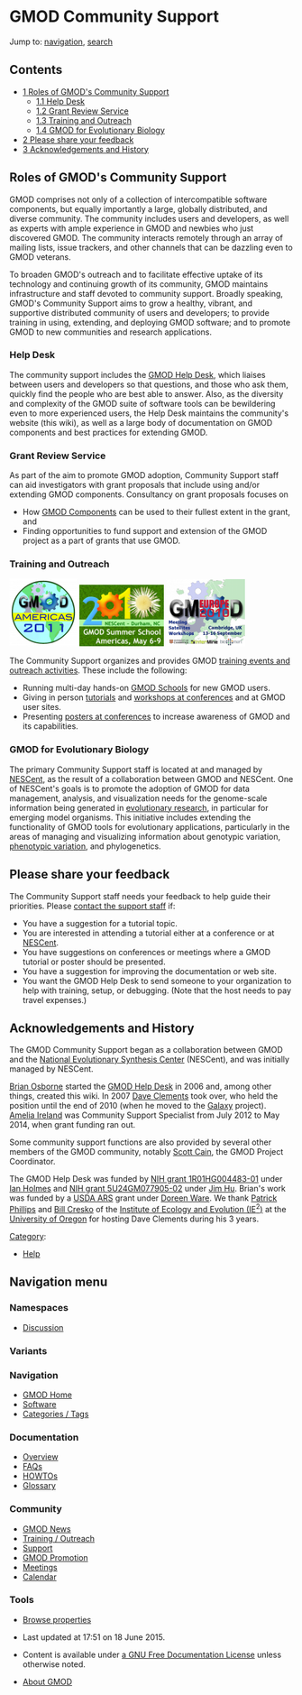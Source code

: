 



<span id="top"></span>




# <span dir="auto">GMOD Community Support</span>






Jump to: [navigation](#mw-navigation), [search](#p-search)



## Contents



- [<span class="tocnumber">1</span> <span class="toctext">Roles of
  GMOD's Community Support</span>](#Roles_of_GMOD.27s_Community_Support)
  - [<span class="tocnumber">1.1</span> <span class="toctext">Help
    Desk</span>](#Help_Desk)
  - [<span class="tocnumber">1.2</span> <span class="toctext">Grant
    Review Service</span>](#Grant_Review_Service)
  - [<span class="tocnumber">1.3</span> <span class="toctext">Training
    and Outreach</span>](#Training_and_Outreach)
  - [<span class="tocnumber">1.4</span> <span class="toctext">GMOD for
    Evolutionary Biology</span>](#GMOD_for_Evolutionary_Biology)
- [<span class="tocnumber">2</span> <span class="toctext">Please share
  your feedback</span>](#Please_share_your_feedback)
- [<span class="tocnumber">3</span>
  <span class="toctext">Acknowledgements and
  History</span>](#Acknowledgements_and_History)



## <span id="Roles_of_GMOD.27s_Community_Support" class="mw-headline">Roles of GMOD's Community Support</span>

GMOD comprises not only of a collection of intercompatible software
components, but equally importantly a large, globally distributed, and
diverse community. The community includes users and developers, as well
as experts with ample experience in GMOD and newbies who just discovered
GMOD. The community interacts remotely through an array of mailing
lists, issue trackers, and other channels that can be dazzling even to
GMOD veterans.

To broaden GMOD's outreach and to facilitate effective uptake of its
technology and continuing growth of its community, GMOD maintains
infrastructure and staff devoted to community support. Broadly speaking,
GMOD's Community Support aims to grow a healthy, vibrant, and supportive
distributed community of users and developers; to provide training in
using, extending, and deploying GMOD software; and to promote GMOD to
new communities and research applications.

### <span id="Help_Desk" class="mw-headline">Help Desk</span>

The community support includes the [GMOD Help
Desk](GMOD_Help_Desk "GMOD Help Desk"), which liaises between users and
developers so that questions, and those who ask them, quickly find the
people who are best able to answer. Also, as the diversity and
complexity of the GMOD suite of software tools can be bewildering even
to more experienced users, the Help Desk maintains the community's
website (this wiki), as well as a large body of documentation on GMOD
components and best practices for extending GMOD.

### <span id="Grant_Review_Service" class="mw-headline">Grant Review Service</span>

As part of the aim to promote GMOD adoption, Community Support staff can
aid investigators with grant proposals that include using and/or
extending GMOD components. Consultancy on grant proposals focuses on

- How [GMOD Components](GMOD_Components "GMOD Components") can be used
  to their fullest extent in the grant, and
- Finding opportunities to fund support and extension of the GMOD
  project as a part of grants that use GMOD.

### <span id="Training_and_Outreach" class="mw-headline">Training and Outreach</span>



[<img
src="https://raw.githubusercontent.com/GMOD/gmod.github.io/main/mediawiki/images/thumb/1/1b/GMODAmericas2011Logo.jpg/120px-GMODAmericas2011Logo.jpg.png"
srcset="https://raw.githubusercontent.com/GMOD/gmod.github.io/main/mediawiki/images/thumb/1/1b/GMODAmericas2011Logo.jpg/180px-GMODAmericas2011Logo.jpg.png 1.5x, https://raw.githubusercontent.com/GMOD/gmod.github.io/main/mediawiki/images/thumb/1/1b/GMODAmericas2011Logo.jpg/240px-GMODAmericas2011Logo.jpg.png 2x"
width="120" height="120" alt="2011 GMOD Spring Training" />](2011_GMOD_Spring_Training "2011 GMOD Spring Training") [<img
src="https://raw.githubusercontent.com/GMOD/gmod.github.io/main/mediawiki/images/thumb/0/0b/2010SummerSchoolAmericas170.png/150px-2010SummerSchoolAmericas170.png"
srcset="https://raw.githubusercontent.com/GMOD/gmod.github.io/main/mediawiki/images/0/0b/2010SummerSchoolAmericas170.png 1.5x, https://raw.githubusercontent.com/GMOD/gmod.github.io/main/mediawiki/images/0/0b/2010SummerSchoolAmericas170.png 2x"
width="150" height="109" alt="2010 GMOD Summer School - Americas" />](http://gmod.org/wiki/2010_Summer_School_-_Americas "2010 GMOD Summer School - Americas") [<img
src="https://raw.githubusercontent.com/GMOD/gmod.github.io/main/mediawiki/images/thumb/d/d6/GMOD2010Europe300.png/140px-GMOD2010Europe300.png"
srcset="https://raw.githubusercontent.com/GMOD/gmod.github.io/main/mediawiki/images/thumb/d/d6/GMOD2010Europe300.png/210px-GMOD2010Europe300.png 1.5x, https://raw.githubusercontent.com/GMOD/gmod.github.io/main/mediawiki/images/thumb/d/d6/GMOD2010Europe300.png/280px-GMOD2010Europe300.png 2x"
width="140" height="119" alt="GMOD Europe 2010" />](GMOD_Europe_2010 "GMOD Europe 2010")



The Community Support organizes and provides GMOD [training events and
outreach activities](Training_and_Outreach "Training and Outreach").
These include the following:

- Running multi-day hands-on [GMOD Schools](GMOD_Schools "GMOD Schools")
  for new GMOD users.
- Giving in person
  [tutorials](Training_and_Outreach#Other_Training_and_Tutorials "Training and Outreach")
  and [workshops at
  conferences](Training_and_Outreach#Conference_Workshops "Training and Outreach")
  and at GMOD user sites.
- Presenting [posters at
  conferences](Training_and_Outreach#Outreach:_Posters_and_Presentations "Training and Outreach")
  to increase awareness of GMOD and its capabilities.

### <span id="GMOD_for_Evolutionary_Biology" class="mw-headline">GMOD for Evolutionary Biology</span>

The primary Community Support staff is located at and managed by
<a href="http://www.nescent.org" class="external text"
rel="nofollow">NESCent</a>, as the result of a collaboration between
GMOD and NESCent. One of NESCent's goals is to promote the adoption of
GMOD for data management, analysis, and visualization needs for the
genome-scale information being generated in [evolutionary
research](Category%3AEvolution "Category%3AEvolution"), in particular for
emerging model organisms. This initiative includes extending the
functionality of GMOD tools for evolutionary applications, particularly
in the areas of managing and visualizing information about genotypic
variation, [phenotypic
variation](Category%3APhenotypes "Category%3APhenotypes"), and
phylogenetics.

## <span id="Please_share_your_feedback" class="mw-headline">Please share your feedback</span>

The Community Support staff needs your feedback to help guide their
priorities. Please <a href="mailto:help@gmod.org" class="external text"
rel="nofollow">contact the support staff</a> if:

- You have a suggestion for a tutorial topic.
- You are interested in attending a tutorial either at a conference or
  at <a href="http://www.nescent.org" class="external text"
  rel="nofollow">NESCent</a>.
- You have suggestions on conferences or meetings where a GMOD tutorial
  or poster should be presented.
- You have a suggestion for improving the documentation or web site.
- You want the GMOD Help Desk to send someone to your organization to
  help with training, setup, or debugging. (Note that the host needs to
  pay travel expenses.)

## <span id="Acknowledgements_and_History" class="mw-headline">Acknowledgements and History</span>

The GMOD Community Support began as a collaboration between GMOD and the
<a href="http://www.nescent.org" class="external text"
rel="nofollow">National Evolutionary Synthesis Center</a> (NESCent), and
was initially managed by NESCent.

<a href="http://www.bioperl.org/wiki/Brian" class="extiw"
title="bp:Brian">Brian Osborne</a> started the [GMOD Help
Desk](GMOD_Help_Desk "GMOD Help Desk") in 2006 and, among other things,
created this wiki. In 2007 [Dave
Clements](User%3AClements "User%3AClements") took over, who held the
position until the end of 2010 (when he moved to the
[Galaxy](Galaxy.1 "Galaxy") project). [Amelia
Ireland](User%3AGirlwithglasses "User%3AGirlwithglasses") was Community
Support Specialist from July 2012 to May 2014, when grant funding ran
out.

Some community support functions are also provided by several other
members of the GMOD community, notably [Scott
Cain](User%3AScott "User%3AScott"), the GMOD Project Coordinator.

The GMOD Help Desk was funded by <a
href="http://crisp.cit.nih.gov/crisp/CRISP_LIB.getdoc?textkey=7234938&amp;p_grant_num=1R01HG004483-01&amp;p_query=&amp;ticket=&amp;p_audit_session_id=&amp;p_keywords="
class="external text" rel="nofollow">NIH grant 1R01HG004483-01</a> under
<a href="http://biowiki.org/IanHolmes" class="external text"
rel="nofollow">Ian Holmes</a> and <a
href="http://crisp.cit.nih.gov/crisp/CRISP_LIB.getdoc?textkey=7237890&amp;p_grant_num=5U24GM077905-02&amp;p_query=&amp;ticket=55662137&amp;p_audit_session_id=288899622&amp;p_keywords="
class="external text" rel="nofollow">NIH grant 5U24GM077905-02</a> under
<a href="http://hulab.tamu.edu/" class="external text"
rel="nofollow">Jim Hu</a>. Brian's work was funded by a
<a href="http://www.ars.usda.gov/" class="external text"
rel="nofollow">USDA ARS</a> grant under
<a href="http://www.ars.usda.gov/pandp/docs.htm?docid=11095"
class="external text" rel="nofollow">Doreen Ware</a>. We thank
<a href="http://pages.uoregon.edu/pphil/" class="external text"
rel="nofollow">Patrick Phillips</a> and
<a href="http://creskolab.uoregon.edu/" class="external text"
rel="nofollow">Bill Cresko</a> of the
<a href="http://ie2.uoregon.edu/" class="external text"
rel="nofollow">Institute of Ecology and Evolution (IE<sup>2</sup>)</a>
at the <a href="http://uoregon.edu" class="external text"
rel="nofollow">University of Oregon</a> for hosting Dave Clements during
his 3 years.




[Category](Special%3ACategories "Special%3ACategories"):

- [Help](Category%3AHelp "Category%3AHelp")






## Navigation menu



### Namespaces


- <span id="ca-talk"><a
  href="http://gmod.org/mediawiki/index.php?title=Talk:GMOD_Community_Support&amp;action=edit&amp;redlink=1"
  accesskey="t"
  title="Discussion about the content page [t]">Discussion</a></span>


### 

### Variants[](#)








<a href="Main_Page"
style="background-image: url(../images/GMOD-cogs.png);"
title="Visit the main page"></a>


### Navigation



- <span id="n-GMOD-Home">[GMOD Home](Main_Page)</span>
- <span id="n-Software">[Software](GMOD_Components)</span>
- <span id="n-Categories-.2F-Tags">[Categories /
  Tags](Categories)</span>




### Documentation



- <span id="n-Overview">[Overview](Overview)</span>
- <span id="n-FAQs">[FAQs](Category%3AFAQ)</span>
- <span id="n-HOWTOs">[HOWTOs](Category%3AHOWTO)</span>
- <span id="n-Glossary">[Glossary](Glossary)</span>




### Community



- <span id="n-GMOD-News">[GMOD News](GMOD_News)</span>
- <span id="n-Training-.2F-Outreach">[Training /
  Outreach](Training_and_Outreach)</span>
- <span id="n-Support">[Support](Support)</span>
- <span id="n-GMOD-Promotion">[GMOD Promotion](GMOD_Promotion)</span>
- <span id="n-Meetings">[Meetings](Meetings)</span>
- <span id="n-Calendar">[Calendar](Calendar)</span>




### Tools

- <span id="t-smwbrowselink"><a href="Special%3ABrowse/GMOD_Community_Support" rel="smw-browse">Browse
  properties</a></span>



- <span id="footer-info-lastmod">Last updated at 17:51 on 18 June
  2015.</span>
<!-- - <span id="footer-info-viewcount">54,488 page views.</span> -->
- <span id="footer-info-copyright">Content is available under
  <a href="http://www.gnu.org/licenses/fdl-1.3.html" class="external"
  rel="nofollow">a GNU Free Documentation License</a> unless otherwise
  noted.</span>

<!-- -->

- <span id="footer-places-about">[About
  GMOD](GMOD%3AAbout "GMOD%3AAbout")</span>

<!-- -->




